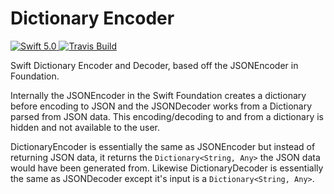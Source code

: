 # Dictionary Encoder
<div>
    <a href="https://swift.org">
        <img src="http://img.shields.io/badge/swift-5.0-brightgreen.svg" alt="Swift 5.0" />
    </a>
    <a href="https://travis-ci.org/adam-fowler/dictionary-encoder">
        <img src="https://travis-ci.org/adam-fowler/dictionary-encoder.svg?branch=master" alt="Travis Build" />
    </a>
</div>

Swift Dictionary Encoder and Decoder, based off the JSONEncoder in Foundation.

Internally the JSONEncoder in the Swift Foundation creates a dictionary before encoding to JSON and the JSONDecoder works from a Dictionary parsed from JSON data. This encoding/decoding to and from a dictionary is hidden and not available to the user. 

DictionaryEncoder is essentially the same as JSONEncoder but instead of returning JSON data, it returns the ```Dictionary<String, Any>``` the JSON data would have been generated from. Likewise DictionaryDecoder is essentially the same as JSONDecoder except it's input is a ```Dictionary<String, Any>```.
